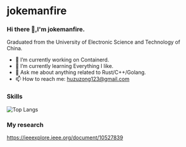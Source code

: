 # jokemanfire
### Hi there 👋,I'm jokemanfire.
Graduated from the University of Electronic Science and Technology of China.

- 🔭 I’m currently working on Containerd.
- 🌱 I’m currently learning Everything I like.
- 💬 Ask me about anything related to Rust/C++/Golang.
- 📫 How to reach me: huzuzong123@gmail.com


### Skills
![Top Langs](https://github-readme-stats.vercel.app/api/top-langs/?username=jokemanfire&layout=compact&theme=tokyonight)

### My research
https://ieeexplore.ieee.org/document/10527839
